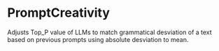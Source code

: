 # PromptCreativity
Adjusts Top_P value of LLMs to match grammatical desviation of a text based on previous prompts using absolute desviation to mean.
